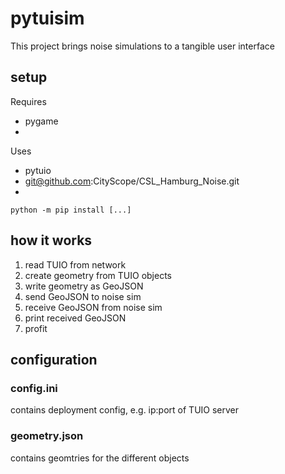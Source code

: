 # pytuisim

This project brings noise simulations to a tangible user interface

## setup

Requires
* pygame
* 

Uses
* pytuio
* git@github.com:CityScope/CSL_Hamburg_Noise.git
* 


``` python -m pip install [...] ```


## how it works

1. read TUIO from network
1. create geometry from TUIO objects
1. write geometry as GeoJSON
1. send GeoJSON to noise sim
1. receive GeoJSON from noise sim
1. print received GeoJSON
1. profit

## configuration

### config.ini
contains deployment config, e.g. ip:port of TUIO server

### geometry.json
contains geomtries for the different objects